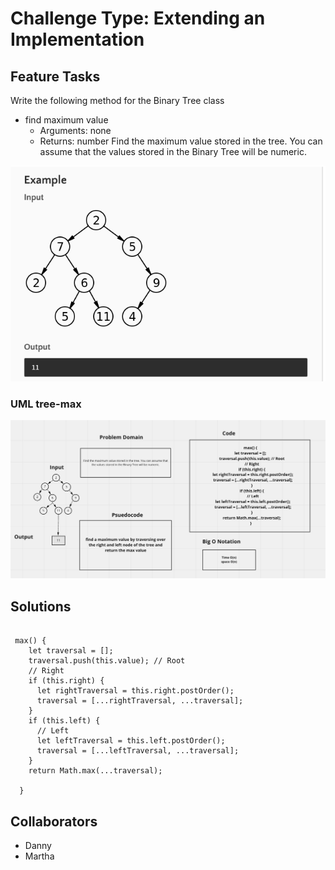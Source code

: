 # Challenge Type: Extending an Implementation

## Feature Tasks

Write the following method for the Binary Tree class

- find maximum value
  - Arguments: none
  - Returns: number
Find the maximum value stored in the tree. You can assume that the values stored in the Binary Tree will be numeric.


![example](Tree-max.png)

### UML tree-max

![Binary Tree max value](BT-max.png)
## Solutions

```

 max() {
    let traversal = [];
    traversal.push(this.value); // Root
    // Right
    if (this.right) {
      let rightTraversal = this.right.postOrder();
      traversal = [...rightTraversal, ...traversal];
    }
    if (this.left) {
      // Left
      let leftTraversal = this.left.postOrder();
      traversal = [...leftTraversal, ...traversal];
    }
    return Math.max(...traversal);

  }

```
## Collaborators

- Danny
- Martha
